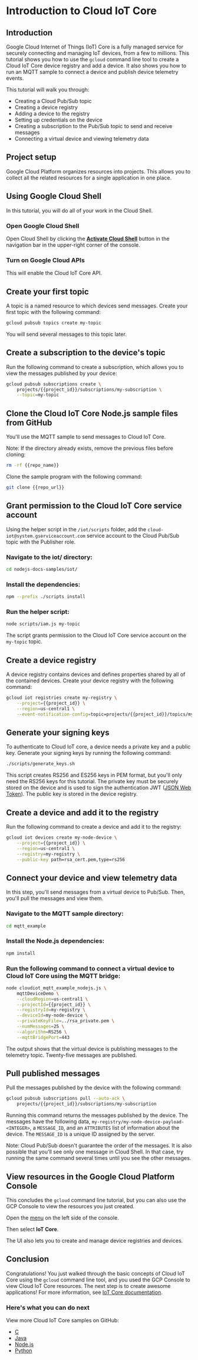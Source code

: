 # Introduction to Cloud IoT Core

<walkthrough-test-start-page url="/start?tutorial=iot_core_quickstart"/>

<walkthrough-tutorial-url url="https://cloud.google.com/iot/docs/quickstart"/>

<!-- {% setvar repo_url "https://github.com/GoogleCloudPlatform/nodejs-docs-samples.git" %} -->

<!-- {% setvar repo_name "nodejs-docs-samples" %} -->

## Introduction

Google Cloud Internet of Things (IoT) Core is a fully managed service for
securely connecting and managing IoT devices, from a few to millions. This
tutorial shows you how to use the `gcloud` command line tool to create a Cloud
IoT Core device registry and add a device. It also shows you how to run an MQTT
sample to connect a device and publish device telemetry events.

This tutorial will walk you through:

-   Creating a Cloud Pub/Sub topic
-   Creating a device registry
-   Adding a device to the registry
-   Setting up credentials on the device
-   Creating a subscription to the Pub/Sub topic to send and receive messages
-   Connecting a virtual device and viewing telemetry data

## Project setup

Google Cloud Platform organizes resources into projects. This allows you to
collect all the related resources for a single application in one place.

<walkthrough-project-billing-setup/>

## Using Google Cloud Shell

In this tutorial, you will do all of your work in the Cloud Shell.

### Open Google Cloud Shell

Open Cloud Shell by clicking the
<walkthrough-cloud-shell-icon></walkthrough-cloud-shell-icon>
[**Activate Cloud Shell**][spotlight-open-devshell] button in the navigation bar in the upper-right corner of the console.

### Turn on Google Cloud APIs

This will enable the Cloud IoT Core API.

<walkthrough-enable-apis apis="cloudiot.googleapis.com"/>

## Create your first topic

A topic is a named resource to which devices send messages. Create your first
topic with the following command:

```bash
gcloud pubsub topics create my-topic
```

You will send several messages to this topic later.

## Create a subscription to the device's topic

Run the following command to create a subscription, which allows you to view the
messages published by your device:

```bash
gcloud pubsub subscriptions create \
    projects/{{project_id}}/subscriptions/my-subscription \
    --topic=my-topic
```

<walkthrough-test-code-output text="Created subscription|Failed to create subscription" />

## Clone the Cloud IoT Core Node.js sample files from GitHub

You'll use the MQTT sample to send messages to Cloud IoT Core.

Note: If the directory already exists, remove the previous files before cloning:

```bash
rm -rf {{repo_name}}
```

Clone the sample program with the following command:

```bash
git clone {{repo_url}}
```

## Grant permission to the Cloud IoT Core service account

Using the helper script in the `/iot/scripts` folder, add the
`cloud-iot@system.gserviceaccount.com` service account to the Cloud Pub/Sub
topic with the Publisher role.

### Navigate to the iot/ directory:

```bash
cd nodejs-docs-samples/iot/
```

### Install the dependencies:

```bash
npm --prefix ./scripts install
```

<walkthrough-test-code-output text="node scripts/postinstall" />

### Run the helper script:

```bash
node scripts/iam.js my-topic
```

The script grants permission to the Cloud IoT Core service account on the
`my-topic` topic.

## Create a device registry

A device registry contains devices and defines properties shared by all of the
contained devices. Create your device registry with the following command:

```bash
gcloud iot registries create my-registry \
    --project={{project_id}} \
    --region=us-central1 \
    --event-notification-config=topic=projects/{{project_id}}/topics/my-topic
```

<walkthrough-test-code-output text="Created registry|ALREADY_EXISTS" />

## Generate your signing keys

To authenticate to Cloud IoT core, a device needs a private key and a public
key. Generate your signing keys by running the following command:

```bash
./scripts/generate_keys.sh
```

This script creates RS256 and ES256 keys in PEM format, but you'll only need the
RS256 keys for this tutorial. The private key must be securely stored on the
device and is used to sign the authentication JWT ([JSON Web
Token](https://cloud.google.com/iot/docs/how-tos/credentials/jwts)). The public
key is stored in the device registry.

## Create a device and add it to the registry

Run the following command to create a device and add it to the registry:

```bash
gcloud iot devices create my-node-device \
    --project={{project_id}} \
    --region=us-central1 \
    --registry=my-registry \
    --public-key path=rsa_cert.pem,type=rs256
```

<walkthrough-test-code-output text="Created device|ALREADY_EXISTS" />

## Connect your device and view telemetry data

In this step, you'll send messages from a virtual device to Pub/Sub. Then,
you'll pull the messages and view them.

### Navigate to the MQTT sample directory:

```bash
cd mqtt_example
```

### Install the Node.js dependencies:

```bash
npm install
```

### Run the following command to connect a virtual device to Cloud IoT Core using the MQTT bridge:

```bash
node cloudiot_mqtt_example_nodejs.js \
    mqttDeviceDemo \
    --cloudRegion=us-central1 \
    --projectId={{project_id}} \
    --registryId=my-registry \
    --deviceId=my-node-device \
    --privateKeyFile=../rsa_private.pem \
    --numMessages=25 \
    --algorithm=RS256 \
    --mqttBridgePort=443
```

The output shows that the virtual device is publishing messages to the telemetry
topic. Twenty-five messages are published.

## Pull published messages

Pull the messages published by the device with the following command:

```bash
gcloud pubsub subscriptions pull --auto-ack \
    projects/{{project_id}}/subscriptions/my-subscription
```

Running this command returns the messages published by the device. The messages
have the following data, `my-registry/my-node-device-payload-<INTEGER>`, a
`MESSAGE_ID`, and an `ATTRIBUTES` list of information about the device. The
`MESSAGE_ID` is a unique ID assigned by the server.

Note: Cloud Pub/Sub doesn't guarantee the order of the messages. It is also
possible that you'll see only one message in Cloud Shell. In that case, try
running the same command several times until you see the other messages.

## View resources in the Google Cloud Platform Console

This concludes the `gcloud` command line tutorial, but you can also use the GCP
Console to view the resources you just created.

Open the [menu](walkthrough://spotlight-pointer?spotlightId=console-nav-menu) on
the left side of the console.

Then select **IoT Core**.

<walkthrough-menu-navigation sectionId="IOT_SECTION"/>

The UI also lets you to create and manage device registries and devices.

## Conclusion

<walkthrough-conclusion-trophy/>

Congratulations! You just walked through the basic concepts of Cloud IoT Core
using the `gcloud` command line tool, and you used the GCP Console to view Cloud
IoT Core resources. The next step is to create awesome applications! For more
information, see [IoT Core documentation](https://cloud.google.com/iot/docs/).

### Here's what you can do next

View more Cloud IoT Core samples on GitHub:

-   [C](https://github.com/GoogleCloudPlatform/cpp-docs-samples/tree/master/iot/mqtt-ciotc)
-   [Java](https://github.com/GoogleCloudPlatform/java-docs-samples/tree/master/iot/api-client)
-   [Node.js](https://github.com/GoogleCloudPlatform/nodejs-docs-samples/tree/master/iot)
-   [Python](https://github.com/GoogleCloudPlatform/python-docs-samples/tree/master/iot/api-client)

[spotlight-open-devshell]: walkthrough://spotlight-pointer?spotlightId=devshell-activate-button
